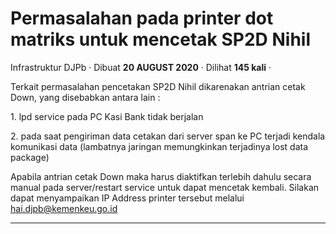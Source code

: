 Permasalahan pada printer dot matriks untuk mencetak SP2D Nihil
===============================================================

Infrastruktur DJPb · Dibuat **20 AUGUST 2020** · Dilihat **145 kali** ·

Terkait permasalahan pencetakan SP2D Nihil dikarenakan antrian cetak Down, yang disebabkan antara lain :

1\. lpd service pada PC Kasi Bank tidak berjalan

2\. pada saat pengiriman data cetakan dari server span ke PC terjadi kendala komunikasi data (lambatnya jaringan memungkinkan terjadinya lost data package)

  

Apabila antrian cetak Down maka harus diaktifkan terlebih dahulu secara manual pada server/restart service untuk dapat mencetak kembali. Silakan dapat menyampaikan IP Address printer tersebut melalui hai.djpb@kemenkeu.go.id

  
  
  

* * *